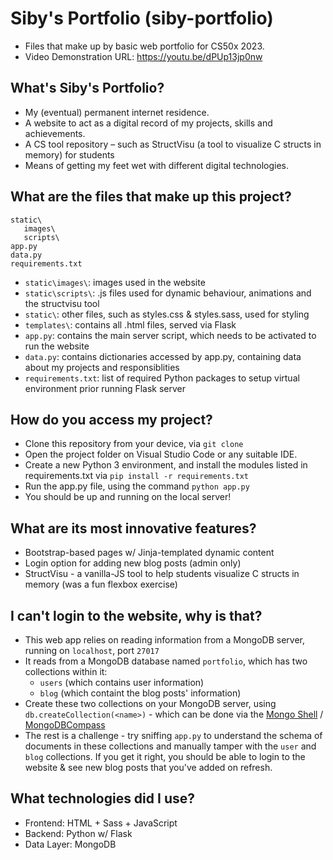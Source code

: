 # Siby's Portfolio (siby-portfolio)
- Files that make up by basic web portfolio for CS50x 2023.
- Video Demonstration URL: https://youtu.be/dPUp13jp0nw

## What's Siby's Portfolio?
- My (eventual) permanent internet residence.
- A website to act as a digital record of my projects, skills and achievements.
- A CS tool repository – such as StructVisu (a tool to visualize C structs in memory) for students
- Means of getting my feet wet with different digital technologies.

## What are the files that make up this project?
```
static\
   images\ 
   scripts\
app.py
data.py
requirements.txt
```

- `static\images\`: images used in the website
- `static\scripts\`: .js files used for dynamic behaviour, animations and the structvisu tool
- `static\`: other files, such as styles.css & styles.sass, used for styling
- `templates\`: contains all .html files, served via Flask
- `app.py`: contains the main server script, which needs to be activated to run the website
- `data.py`: contains dictionaries accessed by app.py, containing data about my projects and responsiblities
- `requirements.txt`: list of required Python packages to setup virtual environment prior running Flask server

## How do you access my project?
- Clone this repository from your device, via `git clone`
- Open the project folder on Visual Studio Code or any suitable IDE.
- Create a new Python 3 environment, and install the modules listed in requirements.txt via `pip install -r requirements.txt`
- Run the app.py file, using the command `python app.py`
- You should be up and running on the local server!

## What are its most innovative features?
- Bootstrap-based pages w/ Jinja-templated dynamic content
- Login option for adding new blog posts (admin only)
- StructVisu - a vanilla-JS tool to help students visualize C structs in memory (was a fun flexbox exercise)
   
## I can't login to the website, why is that?
- This web app relies on reading information from a MongoDB server, running on `localhost`, port `27017`
- It reads from a MongoDB database named `portfolio`, which has two collections within it:
  - `users` (which contains user information)
  - `blog` (which containt the blog posts' information)
- Create these two collections on your MongoDB server, using `db.createCollection(<name>)` - which can be done via the [Mongo Shell](https://www.mongodb.com/docs/mongodb-shell/) / [MongoDBCompass](https://www.mongodb.com/products/tools/compass)
- The rest is a challenge - try sniffing `app.py` to understand the schema of documents in these collections and manually tamper with the `user` and `blog` collections. If you get it right, you should be able to login to the website & see new blog posts that you've added on refresh.

## What technologies did I use?
- Frontend: HTML + Sass + JavaScript
- Backend: Python w/ Flask
- Data Layer: MongoDB
